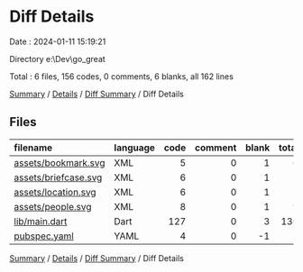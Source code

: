 # Diff Details

Date : 2024-01-11 15:19:21

Directory e:\\Dev\\go_great

Total : 6 files,  156 codes, 0 comments, 6 blanks, all 162 lines

[Summary](results.md) / [Details](details.md) / [Diff Summary](diff.md) / Diff Details

## Files
| filename | language | code | comment | blank | total |
| :--- | :--- | ---: | ---: | ---: | ---: |
| [assets/bookmark.svg](/assets/bookmark.svg) | XML | 5 | 0 | 1 | 6 |
| [assets/briefcase.svg](/assets/briefcase.svg) | XML | 6 | 0 | 1 | 7 |
| [assets/location.svg](/assets/location.svg) | XML | 6 | 0 | 1 | 7 |
| [assets/people.svg](/assets/people.svg) | XML | 8 | 0 | 1 | 9 |
| [lib/main.dart](/lib/main.dart) | Dart | 127 | 0 | 3 | 130 |
| [pubspec.yaml](/pubspec.yaml) | YAML | 4 | 0 | -1 | 3 |

[Summary](results.md) / [Details](details.md) / [Diff Summary](diff.md) / Diff Details
